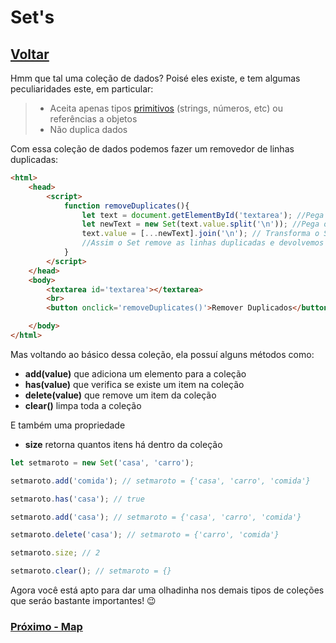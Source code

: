 # Set's

## [Voltar](./TemplateString.md)

Hmm que tal uma coleção de dados? Poisé eles existe, e tem algumas peculiaridades este, em particular:

>- Aceita apenas tipos [primitivos](https://developer.mozilla.org/en-US/docs/Glossary/Primitive) (strings, números, etc) ou referências a objetos
>- Não duplica dados

Com essa coleção de dados podemos fazer um removedor de linhas duplicadas:

```html
<html>
    <head>
        <script>
            function removeDuplicates(){
                let text = document.getElementById('textarea'); //Pega o textarea
                let newText = new Set(text.value.split('\n')); //Pega o texto dele e quebra em uma array baseado nas qubras de linha e joga no Set
                text.value = [...newText].join('\n'); // Transforma o Set em uma array e depois concatena tudo com a quebra de linha novamente
                //Assim o Set remove as linhas duplicadas e devolvemos ao text
            }
        </script>
    </head>
    <body>
        <textarea id='textarea'></textarea>
        <br>
        <button onclick='removeDuplicates()'>Remover Duplicados</button>

    </body>
</html>
```

Mas voltando ao básico dessa coleção, ela possuí alguns métodos como:

- **add(value)** que adiciona um elemento para a coleção
- **has(value)** que verifica se existe um item na coleção
- **delete(value)** que remove um item da coleção
- **clear()** limpa toda a coleção

E também uma propriedade

- **size** retorna quantos itens há dentro da coleção

```js
let setmaroto = new Set('casa', 'carro');

setmaroto.add('comida'); // setmaroto = {'casa', 'carro', 'comida'}

setmaroto.has('casa'); // true

setmaroto.add('casa'); // setmaroto = {'casa', 'carro', 'comida'}

setmaroto.delete('casa'); // setmaroto = {'carro', 'comida'}

setmaroto.size; // 2

setmaroto.clear(); // setmaroto = {}
```

Agora você está apto para dar uma olhadinha nos demais tipos de coleções que seráo bastante importantes! 😉

### [Próximo - Map](./Map.md)
